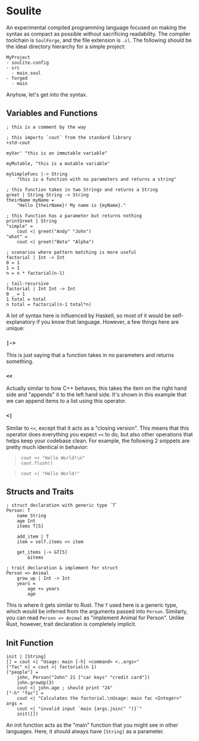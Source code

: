 # Soulite

An experimental compiled programming language focused on making the syntax as compact as possible without sacrificing readability. The compiler toolchain is `SoulForge`, and the file extension is `.sl`. The following should be the ideal directory hierarchy for a simple project:

```
MyProject
- soulite.config
- src
  - main.soul
- forged
  - main
```

Anyhow, let's get into the syntax.

## Variables and Functions
```
; this is a comment by the way

; this imports `cout` from the standard library
+std-cout

myVar' "this is an immutable variable"

myMutable, "this is a mutable variable"

mySimpleFunc |-> String
    "this is a function with no parameters and returns a string"

; this function takes in two Strings and returns a String
greet | String String -> String
theirName myName =
    "Hello {theirName}! My name is {myName}."

; this function has a parameter but returns nothing
printGreet | String
"simple" =
    cout <| greet("Andy" "John")
"what" =
    cout <| greet("Beta" "Alpha")

; scenarios where pattern matching is more useful
factorial | Int -> Int
0 = 1
1 = 1
n = n * factorial(n-1)

; tail-recursive
factorial | Int Int -> Int
0 _ = 1
1 total = total
n total = factorial(n-1 total*n)
```

A lot of syntax here is influenced by Haskell, so most of it would be self-explanatory if you know that language. However, a few things here are unique:

### `|->`
This is just saying that a function takes in no parameters and returns something.

### `<<`
Actually similar to how C++ behaves, this takes the item on the right hand side and "appends" it to the left hand side. It's shown in this example that we can append items to a list using this operator.

### `<|`
Similar to `<<`, except that it acts as a "closing version". This means that this operator does everything you expect `<<` to do, but also other operations that helps keep your codebase clean. For example, the following 2 snippets are pretty much identical in behavior:
> ```
> cout << "Hello World!\n"
> cout.flush()
> ```

> ```
> cout <| "Hello World!"
> ```

## Structs and Traits
```
; struct declaration with generic type `T`
Person: T
    name String
    age Int
    items T[5]

    add_item | T
    item = self.items << item

    get_items |-> &T[5]
        &items

; trait declaration & implement for struct
Person => Animal
    grow_up | Int -> Int
    years =
        age += years
        age
```

This is where it gets similar to Rust. The `T` used here is a generic type, which would be inferred from the arguments passed into `Person`. Similarly, you can read `Person => Animal` as "implement Animal for Person". Unlike Rust, however, trait declaration is completely implicit.

## Init Function
```
init | [String]
[] = cout <| "Usage: main [-h] <command> <..args>"
["fac" n] = cout <| factorial(n 1)
["people"] =
    john, Person("John" 21 ["car keys" "credit card"])
    john.growUp(3)
    cout <| john.age ; should print "24"
["-h" "fac"] =
    cout <| "Calculates the factorial.\nUsage: main fac <Integer>"
args =
    cout <| "invalid input `main {args.join(" ")}`"
    init([])
```

An init function acts as the "main" function that you might see in other languages. Here, it should always have `[String]` as a parameter.